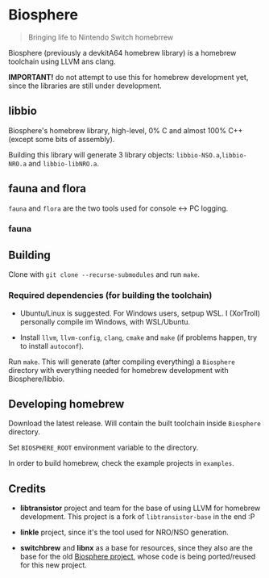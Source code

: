 # Biosphere

> Bringing life to Nintendo Switch homebrrew

Biosphere (previously a devkitA64 homebrew library) is a homebrew toolchain using LLVM ans clang.

**IMPORTANT!** do not attempt to use this for homebrew development yet, since the libraries are still under development.

## libbio

Biosphere's homebrew library, high-level, 0% C and almost 100% C++ (except some bits of assembly).

Building this library will generate 3 library objects: `libbio-NSO.a`,`libbio-NRO.a` and `libbio-libNRO.a`.

## fauna and flora

`fauna` and `flora` are the two tools used for console <-> PC logging.

### fauna

## Building

Clone with `git clone --recurse-submodules` and run `make`.

### Required dependencies (for building the toolchain)

- Ubuntu/Linux is suggested. For Windows users, setpup WSL.  I (XorTroll) personally compile im Windows, with WSL/Ubuntu.

- Install `llvm`, `llvm-config`, `clang`, `cmake` and `make` (if problems happen, try to install `autoconf`).

Run `make`. This will generate (after compiling everything) a `Biosphere` directory with everything needed for homebrew development with Biosphere/libbio.

## Developing homebrew

Download the latest release. Will contain the built toolchain inside `Biosphere` directory.

Set `BIOSPHERE_ROOT` environment variable to the directory.

In order to build homebrew, check the example projects in `examples`.

## Credits

- **libtransistor** project and team for the base of using LLVM for homebrew development. This project is a fork of `libtransistor-base` in the end :P

- **linkle** project, since it's the tool used for NRO/NSO generation.

- **switchbrew** and **libnx** as a base for resources, since they also are the base for the old [Biosphere project](https://github.com/XorTroll/Biosphere-old), whose code is being ported/reused for this new project.